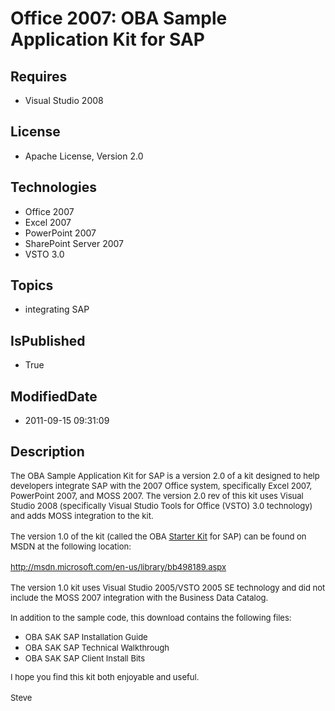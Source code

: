 # Office 2007: OBA Sample Application Kit for SAP
## Requires
* Visual Studio 2008
## License
* Apache License, Version 2.0
## Technologies
* Office 2007
* Excel 2007
* PowerPoint 2007
* SharePoint Server 2007
* VSTO 3.0
## Topics
* integrating SAP
## IsPublished
* True
## ModifiedDate
* 2011-09-15 09:31:09
## Description

<div class="wikidoc"><span style="font-size:small">The OBA Sample Application Kit for SAP is a version 2.0 of a kit designed to help developers integrate SAP with the 2007 Office system, specifically Excel 2007, PowerPoint 2007, and MOSS 2007. The version
 2.0 rev of this kit uses Visual Studio 2008 (specifically Visual Studio Tools for Office (VSTO) 3.0 technology) and adds MOSS integration to the kit.
</span><br>
<br>
<span style="font-size:small">The version 1.0 of the kit (called the OBA <span style="text-decoration:underline">
Starter Kit</span> for SAP) can be found on MSDN at the following location: </span>
<br>
<br>
<span style="font-size:small"><a class="externalLink" tabindex="0" href="http://msdn.microsoft.com/en-us/library/bb498189.aspx">http://msdn.microsoft.com/en-us/library/bb498189.aspx</a></span><br>
<br>
<span style="font-size:small">The version 1.0 kit uses Visual Studio 2005/VSTO 2005 SE technology and did not include the MOSS 2007 integration with the Business Data Catalog.</span></div>
<div class="wikidoc"></div>
<div class="wikidoc"><span style="font-size:small">&nbsp;</span></div>
<div class="wikidoc"><span style="font-size:small">In addition to the sample code, this download contains the following files:</span></div>
<ul>
<li>
<div class="wikidoc"><span style="font-size:small">OBA SAK SAP Installation Guide</span></div>
</li><li>
<div class="wikidoc"><span style="font-size:small">OBA SAK SAP Technical Walkthrough</span></div>
</li><li>
<div class="wikidoc"><span style="font-size:small">OBA SAK SAP Client Install Bits</span></div>
</li></ul>
<p class="wikidoc"><span style="font-size:small">I hope you find this kit both enjoyable and useful.</span><br>
<br>
<span style="font-size:small">Steve</span></p>
